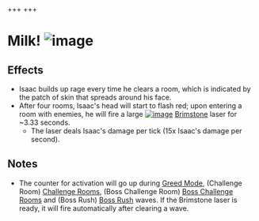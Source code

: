 +++
+++

 # Milk! ![image](/image/Milk!.png) 


Effects
---------


* Isaac builds up rage every time he clears a room, which is indicated by the patch of skin that spreads around his face.
* After four rooms, Isaac's head will start to flash red; upon entering a room with enemies, he will fire a large [![image](/image/Brimstone.png)](/wiki/Brimstone "Brimstone") [Brimstone](/wiki/Brimstone "Brimstone") laser for ~3.33 seconds.
	+ The laser deals Isaac's damage per tick (15x Isaac's damage per second).


Notes
-------


* The counter for activation will go up during [Greed Mode](/wiki/Greed_Mode "Greed Mode"), (Challenge Room) [Challenge Rooms](/wiki/Challenge_Room "Challenge Room"), (Boss Challenge Room) [Boss Challenge Rooms](/wiki/Boss_Challenge_Room "Boss Challenge Room") and (Boss Rush) [Boss Rush](/wiki/Boss_Rush "Boss Rush") waves. If the Brimstone laser is ready, it will fire automatically after clearing a wave.


